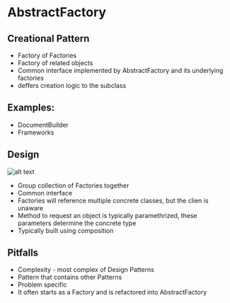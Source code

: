 # AbstractFactory
## Creational Pattern
- Factory of Factories
- Factory of related objects
- Common interface implemented by AbstractFactory and its underlying factories
- deffers creation logic to the subclass

## Examples:
- DocumentBuilder
- Frameworks

## Design
![alt text](https://i.imgur.com/oytdD6t.png "AbstractFactory UML Diagram")

- Group collection of Factories together
- Common interface 
- Factories will reference multiple concrete classes, but the clien is unaware
- Method to request an object is typically paramethrized, these parameters determine the concrete type
- Typically built using composition

## Pitfalls
- Complexity - most complex of Design Patterns
- Pattern that contains other Patterns
- Problem specific
- It often starts as a Factory and is refactored into AbstractFactory

